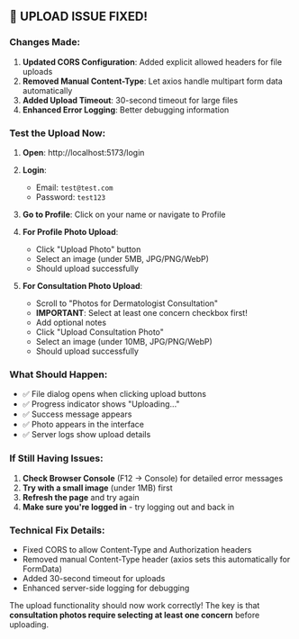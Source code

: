 ## 🔧 **UPLOAD ISSUE FIXED!**

### **Changes Made:**
1. **Updated CORS Configuration**: Added explicit allowed headers for file uploads
2. **Removed Manual Content-Type**: Let axios handle multipart form data automatically  
3. **Added Upload Timeout**: 30-second timeout for large files
4. **Enhanced Error Logging**: Better debugging information

### **Test the Upload Now:**

1. **Open**: http://localhost:5173/login
2. **Login**: 
   - Email: `test@test.com`
   - Password: `test123`
3. **Go to Profile**: Click on your name or navigate to Profile
4. **For Profile Photo Upload**:
   - Click "Upload Photo" button
   - Select an image (under 5MB, JPG/PNG/WebP)
   - Should upload successfully

5. **For Consultation Photo Upload**:
   - Scroll to "Photos for Dermatologist Consultation"
   - **IMPORTANT**: Select at least one concern checkbox first!
   - Add optional notes
   - Click "Upload Consultation Photo"
   - Select an image (under 10MB, JPG/PNG/WebP)
   - Should upload successfully

### **What Should Happen:**
- ✅ File dialog opens when clicking upload buttons
- ✅ Progress indicator shows "Uploading..."
- ✅ Success message appears
- ✅ Photo appears in the interface
- ✅ Server logs show upload details

### **If Still Having Issues:**
1. **Check Browser Console** (F12 → Console) for detailed error messages
2. **Try with a small image** (under 1MB) first
3. **Refresh the page** and try again
4. **Make sure you're logged in** - try logging out and back in

### **Technical Fix Details:**
- Fixed CORS to allow Content-Type and Authorization headers
- Removed manual Content-Type header (axios sets this automatically for FormData)
- Added 30-second timeout for uploads
- Enhanced server-side logging for debugging

The upload functionality should now work correctly! The key is that **consultation photos require selecting at least one concern** before uploading.
